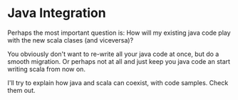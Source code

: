 Java Integration
================

Perhaps the most important question is: How will my existing java code play with the new scala clases (and viceversa)?

You obviously don't want to re-write all your java code at once, but do a smooth migration. Or perhaps not at all and just keep you java code an start writing scala from now on.

I'll try to explain how java and scala can coexist, with code samples. Check them out.

